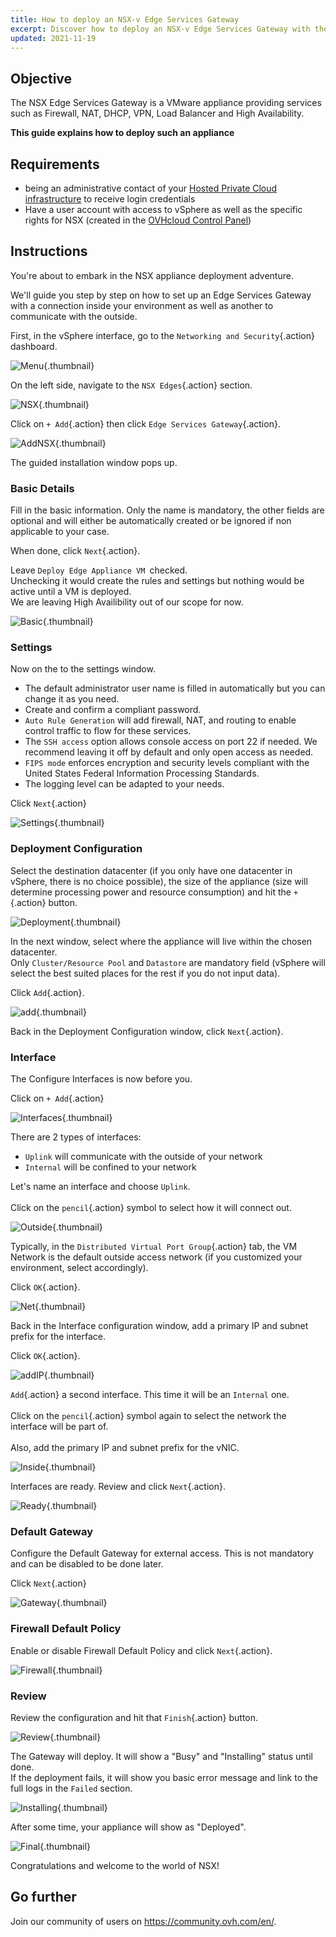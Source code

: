 ```yaml
---
title: How to deploy an NSX-v Edge Services Gateway
excerpt: Discover how to deploy an NSX-v Edge Services Gateway with the vSphere interface
updated: 2021-11-19
---
```


## Objective

The NSX Edge Services Gateway is a VMware appliance providing services such as Firewall, NAT, DHCP, VPN, Load Balancer and High Availability.

**This guide explains how to deploy such an appliance**

## Requirements

- being an administrative contact of your [Hosted Private Cloud infrastructure](https://www.ovhcloud.com/en-au/enterprise/products/hosted-private-cloud/) to receive login credentials
- Have a user account with access to vSphere as well as the specific rights for NSX (created in the [OVHcloud Control Panel](https://ca.ovh.com/auth/?action=gotomanager&from=https://www.ovh.com.au/&ovhSubsidiary=au))

## Instructions

You're about to embark in the NSX appliance deployment adventure.   

We'll guide you step by step on how to set up an Edge Services Gateway with a connection inside your environment as well as another to communicate with the outside.   

First, in the vSphere interface, go to the `Networking and Security`{.action} dashboard.

![Menu](nsx_deploying_edge_gateway_images_en01dash.png){.thumbnail}

On the left side, navigate to the `NSX Edges`{.action} section.

![NSX](nsx_deploying_edge_gateway_images_en02nsx.png){.thumbnail}

Click on `+ Add`{.action} then click `Edge Services Gateway`{.action}.

![AddNSX](en03add.png){.thumbnail}

The guided installation  window pops up.

### Basic Details

Fill in the basic information. Only the name is mandatory, the other fields are optional and will either be automatically created or be ignored if non applicable to your case.

When done, click `Next`{.action}.

Leave `Deploy Edge Appliance VM `checked.<br>
Unchecking it would create the rules and settings but nothing would be active until a VM is deployed.<br>
We are leaving High Availibility out of our scope for now.

![Basic](en04basic.png){.thumbnail}

### Settings

Now on the to the settings window.

- The default administrator user name is filled in automatically but you can change it as you need.    
- Create and confirm a compliant password.    
- `Auto Rule Generation` will add firewall, NAT, and routing to enable control traffic to flow for these services.   
- The `SSH access` option allows console access on port 22 if needed. We recommend leaving it off by default and only open access as needed.     
- `FIPS mode` enforces encryption and security levels compliant with the United States Federal Information Processing Standards.     
- The logging level can be adapted to your needs.

Click `Next`{.action}

![Settings](en05settings.png){.thumbnail}

### Deployment Configuration

Select the destination datacenter (if you only have one datacenter in vSphere, there is no choice possible), the size of the appliance (size will determine processing power and resource consumption) and hit the `+`{.action} button.

![Deployment](en06deploy.png){.thumbnail}

In the next window, select where the appliance will live within the chosen datacenter.  
Only `Cluster/Resource Pool` and `Datastore` are mandatory field (vSphere will select the best suited places for the rest if you do not input data).

Click `Add`{.action}.

![add](en07add.png){.thumbnail}

Back in the Deployment Configuration window, click `Next`{.action}.

### Interface

The Configure Interfaces is now before you.

Click on `+ Add`{.action}

![Interfaces](en08inter.png){.thumbnail}

There are 2 types of interfaces:

- `Uplink` will communicate with the outside of your network
- `Internal` will be confined to your network

Let's name an interface and choose `Uplink`.<br>   
Click on the `pencil`{.action} symbol to select how it will connect out.

![Outside](en09out.png){.thumbnail}

Typically, in the `Distributed Virtual Port Group`{.action} tab, the VM Network is the default outside access network (if you customized your environment, select accordingly).

Click `OK`{.action}.

![Net](en10standard.png){.thumbnail}

Back in the Interface configuration window, add a primary IP and subnet prefix for the interface.

Click `OK`{.action}.

![addIP](en10standard02.png){.thumbnail}

`Add`{.action} a second interface. This time it will be an `Internal` one.<br>   
Click on the `pencil`{.action} symbol again to select the network the interface will be part of.<br>    
Also, add the primary IP and subnet prefix for the vNIC.

![Inside](en11in.png){.thumbnail}

Interfaces are ready. Review and click `Next`{.action}.

![Ready](en12ready.png){.thumbnail}

### Default Gateway

Configure the Default Gateway for external access. This is not mandatory and can be disabled to be done later.

Click `Next`{.action}

![Gateway](en13gw.png){.thumbnail}

### Firewall Default Policy

Enable or disable Firewall Default Policy and click `Next`{.action}.

![Firewall](en14fw.png){.thumbnail}

### Review

Review the configuration and hit that `Finish`{.action} button.

![Review](en15review.png){.thumbnail}

The Gateway will deploy. It will show a "Busy" and "Installing" status until done.<br> 
If the deployment fails, it will show you basic error message and link to the full logs in the `Failed` section.

![Installing](en16busy.png){.thumbnail}

After some time, your appliance will show as "Deployed".

![Final](en17done.png){.thumbnail}

Congratulations and welcome to the world of NSX!   

## Go further

Join our community of users on <https://community.ovh.com/en/>.
